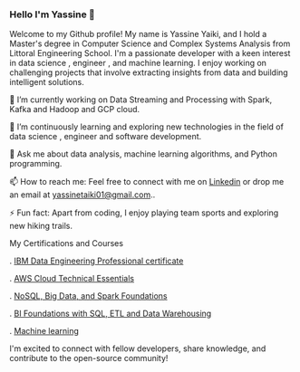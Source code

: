 ### Hello I'm Yassine 👋
<!--
**yassinetaiki/yassinetaiki** is a ✨ _special_ ✨ repository because its `README.md` (this file) appears on your GitHub profile.
-->
Welcome to my Github profile! My name is Yassine Yaiki, and I hold a Master's degree in Computer Science and Complex Systems Analysis from Littoral Engineering School. I'm a passionate developer with a keen interest in data science , engineer , and machine learning. I enjoy working on challenging projects that involve extracting insights from data and building intelligent solutions.

🔭  I’m currently working on Data Streaming and Processing with Spark, Kafka and Hadoop and GCP cloud.

🌱 I’m continuously learning and exploring new technologies in the field of data science , engineer and software development.

💬 Ask me about data analysis, machine learning algorithms, and Python programming.

📫 How to reach me: Feel free to connect with me on [Linkedin](https://www.linkedin.com/in/yassinetaiki/) or drop me an email at [yassinetaiki01@gmail.com](mailto:yassinetaiki01@gmail.com)..

⚡ Fun fact: Apart from coding, I enjoy playing team sports and exploring new hiking trails.

My Certifications and Courses

. [IBM Data Engineering Professional certificate](https://www.coursera.org/verify/professional-cert/J5DJ2L7NVLGZ)

. [AWS Cloud Technical Essentials](https://www.coursera.org/verify/V7HN235J7VJ8)

. [NoSQL, Big Data, and Spark Foundations](https://www.coursera.org/verify/specialization/KL64ACAVJUKT)

. [BI Foundations with SQL, ETL and Data Warehousing](https://www.coursera.org/verify/specialization/2LNQK3XHUJKV)

. [Machine learning](https://www.coursera.org/verify/6B9XQBWRTFP3)


I'm excited to connect with fellow developers, share knowledge, and contribute to the open-source community!
